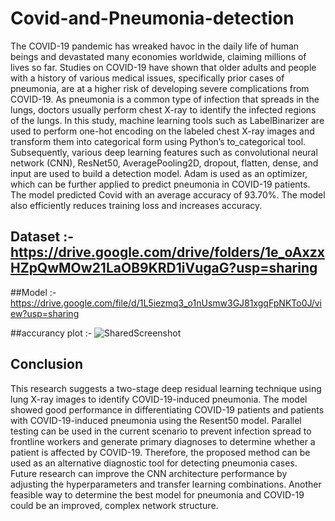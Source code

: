 # Covid-and-Pneumonia-detection
The COVID-19 pandemic has wreaked havoc in the daily life of human beings and devastated many economies worldwide, claiming millions of lives so far. Studies on COVID-19 have shown that older adults and people with a history of various medical issues, specifically prior cases of pneumonia, are at a higher risk of developing severe complications from COVID-19. As pneumonia is a common type of infection that spreads in the lungs, doctors usually perform chest X-ray to identify the infected regions of the lungs. In this study, machine learning tools such as LabelBinarizer are used to perform one-hot encoding on the labeled chest X-ray images and transform them into categorical form using Python’s to_categorical tool. Subsequently, various deep learning features such as convolutional neural network (CNN), ResNet50, AveragePooling2D, dropout, flatten, dense, and input are used to build a detection model. Adam is used as an optimizer, which can be further applied to predict pneumonia in COVID-19 patients. The model predicted Covid with an average accuracy of 93.70%. The model also efficiently reduces training loss and increases accuracy.


## Dataset :- https://drive.google.com/drive/folders/1e_oAxzxHZpQwMOw21LaOB9KRD1iVugaG?usp=sharing

##Model :- https://drive.google.com/file/d/1L5iezmq3_o1nUsmw3GJ81xgqFpNKTo0J/view?usp=sharing

##accurancy plot :- 
![SharedScreenshot](https://user-images.githubusercontent.com/86012289/139533187-ce32206f-997c-4a4a-bace-5508f57b84b9.jpg)

## Conclusion
This research suggests a two-stage deep residual learning technique using lung X-ray images to identify COVID-19-induced pneumonia. The model showed good performance in differentiating COVID-19 patients and patients with COVID-19-induced pneumonia using the Resent50 model. Parallel testing can be used in the current scenario to prevent infection spread to frontline workers and generate primary diagnoses to determine whether a patient is affected by COVID-19. Therefore, the proposed method can be used as an alternative diagnostic tool for detecting pneumonia cases. Future research can improve the CNN architecture performance by adjusting the hyperparameters and transfer learning combinations. Another feasible way to determine the best model for pneumonia and COVID-19 could be an improved, complex network structure.


